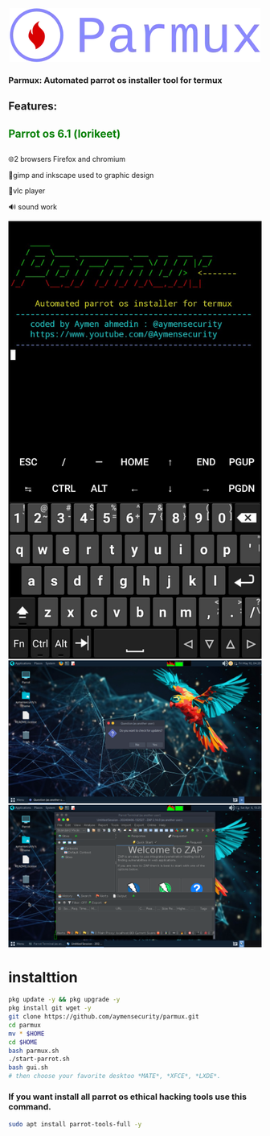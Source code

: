 <center><img src="./logo.jpg"></center>
<h3>Parmux: Automated parrot os installer tool for termux</h3>

<h2>Features:</h2>

  <h2 style="color:green;">Parrot os 6.1 (lorikeet)<h2></h2>
 
 🌐2 browsers Firefox and chromium
 
 🎨gimp and inkscape used  to graphic design
 
 🎵vlc player   
 
 🔊 sound work

 <center><img src="./termux.jpg"></center
                                 
<center><img src="./parr1.jpg"></center

<center><img src="./parr2.jpg"></center> 



 
# instalttion 
```bash
pkg update -y && pkg upgrade -y
pkg install git wget -y
git clone https://github.com/aymensecurity/parmux.git
cd parmux
mv * $HOME
cd $HOME
bash parmux.sh
./start-parrot.sh
bash gui.sh
# then choose your favorite desktoo *MATE*, *XFCE*, *LXDE*.
```
<h3>If you want install all parrot os ethical hacking  tools use this command.</h3>

```bash
sudo apt install parrot-tools-full -y
```


